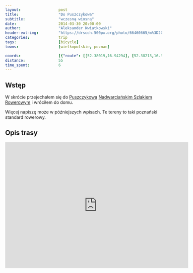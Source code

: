 ```yaml
---
layout:                 post
title:                  "Do Puszczykowa"
subtitle:               "wczesną wiosną"
date:                   2014-03-30 20:00:00
author:                 "Aleksander Kwiatkowski"
header-ext-img:         "https://drscdn.500px.org/photo/66460665/m%3D2048/437e124cb2020b650169994666660233"
categories:             trip
tags:                   [bicycle]
towns:                  [wielkopolskie, poznan]

coords:                 [{"route": [[52.38019,16.94294], [52.38213,16.93341], [52.37516,16.92594], [52.36803,16.92294], [52.36405,16.91273], [52.35488,16.90251], [52.35058,16.90011], [52.34439,16.90243], [52.33873,16.89796], [52.33369,16.89685], [52.33107,16.89092], [52.32331,16.89496], [52.31990,16.89324], [52.31266,16.90612], [52.30704,16.90663], [52.31092,16.90045], [52.30505,16.89633], [52.30468,16.88646], [52.29521,16.87346], [52.29127,16.88170], [52.27714,16.87406], [52.27215,16.86968], [52.27189,16.86402]], "type": "bicycle"}]
distance:               55
time_spent:             6
---
```


[wiki-nadwiarcianski]:      https://pl.wikipedia.org/wiki/Nadwarcia%C5%84ski_Szlak_Rowerowy
[wiki-puszczykowo]:         https://pl.wikipedia.org/wiki/Puszczykowo

Wstęp
-----

W skrócie przejechałem się do [Puszczykowa][wiki-puszczykowo]
[Nadwarciańskim Szlakiem Rowerowym][wiki-nadwiarcianski] i wróciłem do domu.

Więcej napiszę może w późniejszych wpisach. Te tereny to taki poznański standard
rowerowy.

Opis trasy
----------

<iframe height='405' width='590' frameborder='0' allowtransparency='true' scrolling='no' src='https://www.strava.com/activities/137170442/embed/b4744bbaed98b590e2c8bd28b9a7db974e76220d'></iframe>
